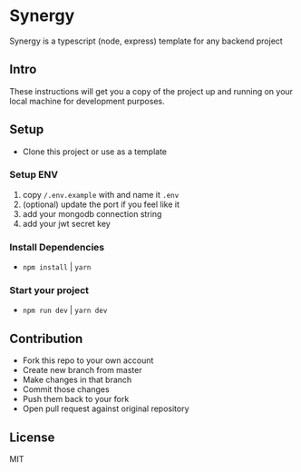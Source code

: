 # Synergy
Synergy is a typescript (node, express) template for any backend project

## Intro
These instructions will get you a copy of the project up and running on your local machine for development purposes.

## Setup
- Clone this project or use as a template

### Setup ENV
1. copy `/.env.example` with and name it `.env`
2. (optional) update the port if you feel like it
3. add your mongodb connection string
4. add your jwt secret key

### Install Dependencies
- `npm install` | `yarn`

### Start your project
- `npm run dev` | `yarn dev`

## Contribution
- Fork this repo to your own account
- Create new branch from master
- Make changes in that branch
- Commit those changes
- Push them back to your fork
- Open pull request against original repository

## License
MIT
